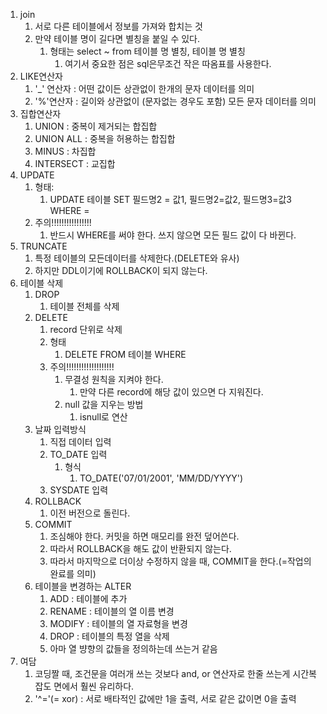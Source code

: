 1. join
   1. 서로 다른 테이블에서 정보를 가져와 합치는 것
   2. 만약 테이블 명이 길다면 별칭을 붙일 수 있다.
      1. 형태는 select ~ from 테이블 명 별칭, 테이블 명 별칭
         1. 여기서 중요한 점은 sql은무조건 작은 따옴표를 사용한다.
2. LIKE연산자
   1. '_' 연산자 : 어떤 값이든 상관없이 한개의 문자 데이터를 의미
   2. '%'연산자 : 길이와 상관없이 (문자없는 경우도 포함) 모든 문자 데이터를 의미
3. 집합연산자
   1. UNION : 중복이 제거되는 합집합
   2. UNION ALL : 중복을 허용하는 합집합
   3. MINUS : 차집합
   4. INTERSECT : 교집합
4. UPDATE 
   1. 형태:
      1. UPDATE 테이블 SET 필드명2 = 값1, 필드명2=값2, 필드명3=값3 WHERE =
   2. 주의!!!!!!!!!!!!!!!!
      1. 반드시 WHERE를 써야 한다. 쓰지 않으면 모든 필드 값이 다 바뀐다. 
5. TRUNCATE
   1. 특정 테이블의 모든데이터를 삭제한다.(DELETE와 유사)
   2. 하지만 DDL이기에 ROLLBACK이 되지 않는다.
6. 테이블 삭제
   1. DROP
      1. 테이블 전체를 삭제
   2. DELETE 
      1. record 단위로 삭제
      2. 형태
         1. DELETE FROM 테이블 WHERE
      3. 주의!!!!!!!!!!!!!!!!!!!
         1. 무결성 원칙을 지켜야 한다.
            1. 만약 다른 record에 해당 값이 있으면 다 지워진다. 
         2. null 값을 지우는 방법
            1. isnull로 연산
   3. 날짜 입력방식
      1. 직접 데이터 입력
      2. TO_DATE 입력
         1. 형식
            1. TO_DATE('07/01/2001', 'MM/DD/YYYY')
      3. SYSDATE 입력
   4. ROLLBACK
      1. 이전 버전으로 돌린다.
   5. COMMIT
      1. 조심해야 한다. 커밋을 하면 매모리를 완전 덮어쓴다.
      2. 따라서 ROLLBACK을 해도 값이 반환되지 않는다.
      3. 따라서 마지막으로 더이상 수정하지 않을 때, COMMIT을 한다.(=작업의 완료를 의미) 
   6. 테이블을 변경하는 ALTER
      1. ADD : 테이블에 추가
      2. RENAME : 테이블의 열 이름 변경
      3. MODIFY : 테이블의 열 자료형을 변경
      4. DROP : 테이블의 특정 열을 삭제
      5. 아마 열 뱡향의 값들을 정의하는데 쓰는거 같음
7. 여담
   1. 코딩짤 때, 조건문을 여러개 쓰는 것보다  and, or 연산자로 한줄 쓰는게 시간복잡도 면에서 훨씬 유리하다.  
   2. '^='(= xor) : 서로 배타적인 값에만 1을 출력, 서로 같은 값이면 0을 출력